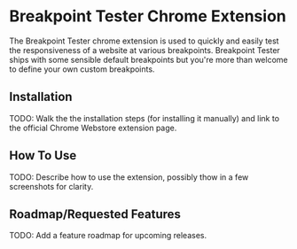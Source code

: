 # Breakpoint Tester Chrome Extension

The Breakpoint Tester chrome extension is used to quickly and easily test the responsiveness of a website at various breakpoints. Breakpoint Tester ships with some sensible default breakpoints but you're more than welcome to define your own custom breakpoints.

## Installation
TODO: Walk the the installation steps (for installing it manually) and link to the official Chrome Webstore extension page.

## How To Use
TODO: Describe how to use the extension, possibly thow in a few screenshots for clarity.

## Roadmap/Requested Features
TODO: Add a feature roadmap for upcoming releases.